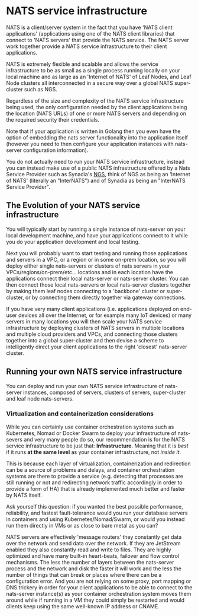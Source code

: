 # NATS service infrastructure

NATS is a client/server system in the fact that you have 'NATS client applications' (applications using one of the NATS client libraries) that connect to 'NATS servers' that provide the NATS service. The NATS server work together provide a NATS service infrastructure to their client applications.

NATS is extremely flexible and scalable and allows the service infrastructure to be as small as a single process running locally on your local machine and as large as an 'Internet of NATS' of Leaf Nodes, and Leaf Node clusters all interconnected in a secure way over a global NATS super-cluster such as NGS.  

Regardless of the size and complexity of the NATS service infrastructure being used, the only configuration needed by the client applications being the location (NATS URLs) of one or more NATS servers and depending on the required security their credentials.

Note that if your application is written in Golang then you even have the option of embedding the nats server functionality into the application itself (however you need to then configure your application instances with nats-server configuration information).

You do not actually need to run your NATS service infrastructure, instead you can instead make use of a public NATS infrastructure offered by a Nats Service Provider such as Synadia's [NGS](https://synadia.com/ngs/pricing), think of NGS as being an 'Internet of NATS' (literally an "InterNATS") and of Synadia as being an "InterNATS Service Provider".

## The Evolution of your NATS service infrastructure

You will typically start by running a single instance of nats-server on your local development machine, and have your applications connect to it while you do your application development and local testing.

Next you will probably want to start testing and running those applications and servers in a VPC, or a region or in some on-prem location, so you will deploy either single nats-servers or clusters of nats servers in your VPCs/regions/on-prem/etc... locations and in each location have the applications connect their local nats-server or nats-server cluster. You can then connect those local nats-servers or local nats-server clusters together by making them leaf nodes connecting to a 'backbone' cluster or super-cluster, or by connecting them directly together via gateway connections.

If you have very many client applications (i.e. applications deployed on end-user devices all over the Internet, or for example many IoT devices) or many servers in many locations you will then scale your NATS service infrastructure by deploying clusters of NATS servers in multiple locations and multiple cloud providers and VPCs, and connecting those clusters together into a global super-cluster and then devise a scheme to intelligently direct your client applications to the right 'closest' nats-server cluster.
 
## Running your own NATS service infrastructure

You can deploy and run your own NATS service infrastructure of nats-server instances, composed of servers, clusters of servers, super-cluster and leaf node nats-servers.

### Virtualization and containerization considerations

While you can certainly use container orchestration systems such as Kubernetes, Nomad or Docker Swarm to deploy your infrastructure of nats-severs and very many people do so, our recommendation is for the NATS service infrastructure to be just that: **Infrastructure**. Meaning that it is _best_ if it runs **at the same level** as your container infrastructure, not _inside it_.

This is because each layer of virtualization, containerization and redirection can be a source of problems and delays, and container orchestration systems are there to provide a service (e.g. detecting that processes are still running or not and redirecting network traffic accordingly in order to provide a form of HA) that is already implemented much better and faster by NATS itself.

Ask yourself this question: if you wanted the best possible performance, reliability, and fastest fault-tolerance would you run your database servers in containers and using Kubernetes/Nomad/Swarm, or would you instead run them directly in VMs or as close to bare metal as you can?

NATS servers are effectively 'message routers' they constantly get data over the network and send data over the network. If they are JetStream enabled they also constantly read and write to files. They are highly optimized and have many built-in heart-beats, failover and flow control mechanisms. The less the number of layers between the nats-server process and the network and disk the faster it will work and the less the number of things that can break or places where there can be a configuration error. And you are not relying on some proxy, port mapping or DNS trickery in order for your client applications to be able to connect to the nats-server instance(s) as your container orchestration system moves them around while if running in a VM they could simply be restarted and would clients keep using the same well-known IP address or CNAME.